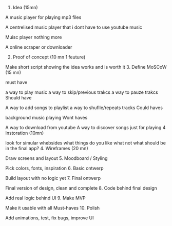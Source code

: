 1. Idea (15mn)

A music player for playing mp3 files

A centrelised music player that i dont have to use youtube music

Muisc player nothing more

A online scraper or downloader

2. Proof of concept (10 mn 1 feuture)

Make short script showing the idea works and is worth it
3. Define MoSCoW (15 mn)

must have

a way to play music
a way to skip/previous trakcs
a way to pauze trakcs
Should have

A way to add songs to playlist
a way to shuflle/repeats tracks
Could haves

background music playing
Wont haves

A way to download from youtube
A way to discover songs just for playing
4 Instoration (10mn)

look for simular whebsides what things do you like what not what should be in the final app?
4. Wireframes (20 mn)

Draw screens and layout
5. Moodboard / Styling

Pick colors, fonts, inspiration
6. Basic ontwerp

Build layout with no logic yet
7. Final ontwerp

Final version of design, clean and complete
8. Code behind final design

Add real logic behind UI
9. Make MVP

Make it usable with all Must-haves
10. Polish

Add animations, test, fix bugs, improve UI
